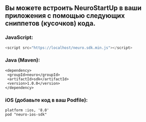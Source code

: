 ## Вы можете встроить NeuroStartUp в ваши приложения с помощью следующих сниппетов (кусочков) кода.

### JavaScript:

```javascript
<script src="https://localhost/neuro.sdk.min.js"></script>
```

### Java (Maven):
 ```
 <dependency>
  <groupId>neuro</groupId>
  <artifactId>sdk</artifactId>
  <version>1.0.0</version>
</dependency>
```

### iOS (добавьте код в ваш Podfile):
```
platform :ios, '8.0'
pod "neuro-ios-sdk"
```
